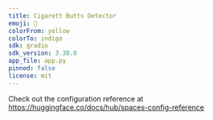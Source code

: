 ```yaml
---
title: Cigarett Butts Detector
emoji: 🚀
colorFrom: yellow
colorTo: indigo
sdk: gradio
sdk_version: 3.38.0
app_file: app.py
pinned: false
license: mit
---
```


Check out the configuration reference at https://huggingface.co/docs/hub/spaces-config-reference
